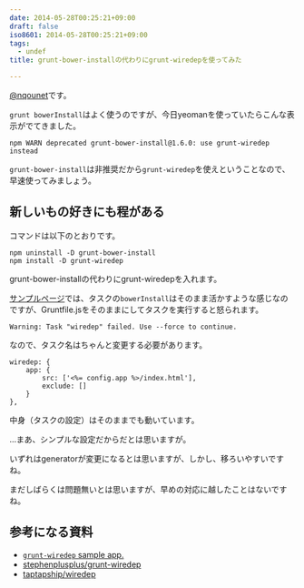 ```yaml
---
date: 2014-05-28T00:25:21+09:00
draft: false
iso8601: 2014-05-28T00:25:21+09:00
tags:
  - undef
title: grunt-bower-installの代わりにgrunt-wiredepを使ってみた

---
```


<p><a href="https://twitter.com/nqounet">@nqounet</a>です。</p>

<p><code>grunt bowerInstall</code>はよく使うのですが、今日yeomanを使っていたらこんな表示がでてきました。</p>

```
npm WARN deprecated grunt-bower-install@1.6.0: use grunt-wiredep instead
```

<p><code>grunt-bower-install</code>は非推奨だから<code>grunt-wiredep</code>を使えということなので、早速使ってみましょう。</p>



<h2>新しいもの好きにも程がある</h2>

<p>コマンドは以下のとおりです。</p>

```shell
npm uninstall -D grunt-bower-install
npm install -D grunt-wiredep
```

<p>grunt-bower-installの代わりにgrunt-wiredepを入れます。</p>

<p><a href="http://stephenplusplus.github.io/grunt-wiredep/">サンプルページ</a>では、タスクの<code>bowerInstall</code>はそのまま活かすような感じなのですが、Gruntfile.jsをそのままにしてタスクを実行すると怒られます。</p>

```
Warning: Task "wiredep" failed. Use --force to continue.
```

<p>なので、タスク名はちゃんと変更する必要があります。</p>

```
wiredep: {
    app: {
        src: ['<%= config.app %>/index.html'],
        exclude: []
    }
},
```

<p>中身（タスクの設定）はそのままでも動いています。</p>

<p>…まあ、シンプルな設定だからだとは思いますが。</p>

<p>いずれはgeneratorが変更になるとは思いますが、しかし、移ろいやすいですね。</p>

<p>まだしばらくは問題無いとは思いますが、早めの対応に越したことはないですね。</p>

<h2>参考になる資料</h2>

<ul>
<li><a href="http://stephenplusplus.github.io/grunt-wiredep/"><code>grunt-wiredep</code> sample app.</a></li>
<li><a href="https://github.com/stephenplusplus/grunt-wiredep">stephenplusplus/grunt-wiredep</a></li>
<li><a href="https://github.com/taptapship/wiredep">taptapship/wiredep</a></li>
</ul>
    	